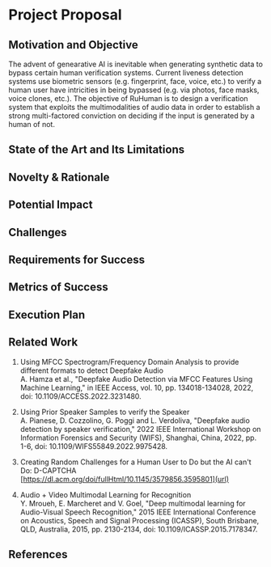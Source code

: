 # Project Proposal

## Motivation and Objective
The advent of genearative AI is inevitable when generating synthetic data to bypass certain human verification systems. Current liveness detection systems use biometric sensors (e.g. fingerprint, face, voice, etc.) to verify a human user have intricities in being bypassed (e.g. via photos, face masks, voice clones, etc.). The objective of RuHuman is to design a  verification system that exploits the multimodalities of audio data in order to establish a strong multi-factored conviction on deciding if the input is generated by a human of not.

## State of the Art and Its Limitations

## Novelty & Rationale

## Potential Impact

## Challenges

## Requirements for Success

## Metrics of Success

## Execution Plan

## Related Work
1. Using MFCC Spectrogram/Frequency Domain Analysis to provide different formats to detect Deepfake Audio <br>
A. Hamza et al., "Deepfake Audio Detection via MFCC Features Using Machine Learning," in IEEE Access, vol. 10, pp. 134018-134028, 2022, doi: 10.1109/ACCESS.2022.3231480.

2. Using Prior Speaker Samples to verify the Speaker <br>
A. Pianese, D. Cozzolino, G. Poggi and L. Verdoliva, "Deepfake audio detection by speaker verification," 2022 IEEE International Workshop on Information Forensics and Security (WIFS), Shanghai, China, 2022, pp. 1-6, doi: 10.1109/WIFS55849.2022.9975428.

3. Creating Random Challenges for a Human User to Do but the AI can't Do: D-CAPTCHA <br>
[https://dl.acm.org/doi/fullHtml/10.1145/3579856.3595801](url)

4. Audio + Video Multimodal Learning for Recognition <br>
Y. Mroueh, E. Marcheret and V. Goel, "Deep multimodal learning for Audio-Visual Speech Recognition," 2015 IEEE International Conference on Acoustics, Speech and Signal Processing (ICASSP), South Brisbane, QLD, Australia, 2015, pp. 2130-2134, doi: 10.1109/ICASSP.2015.7178347.


## References
